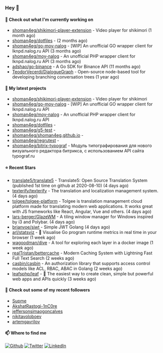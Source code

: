 ### Hey 👋

#### 👷 Check out what I'm currently working on

- [shoman4eg/shikimori-player-extension](https://github.com/shoman4eg/shikimori-player-extension) - Video player for shikimori (1 month ago)
- [shoman4eg/dotfiles](https://github.com/shoman4eg/dotfiles) -  (2 months ago)
- [shoman4eg/go-moy-nalog](https://github.com/shoman4eg/go-moy-nalog) - [WIP] An unofficial GO wrapper client for lknpd.nalog.ru API  (3 months ago)
- [shoman4eg/moy-nalog](https://github.com/shoman4eg/moy-nalog) - An unofficial PHP wrapper client for lknpd.nalog.ru API (3 months ago)
- [adshao/go-binance](https://github.com/adshao/go-binance) - A Go SDK for Binance API (11 months ago)
- [TeodorVecerdi/DialogueGraph](https://github.com/TeodorVecerdi/DialogueGraph) - Open-source node-based tool for developing branching conversation trees (1 year ago)

#### 🌱 My latest projects

- [shoman4eg/shikimori-player-extension](https://github.com/shoman4eg/shikimori-player-extension) - Video player for shikimori
- [shoman4eg/go-moy-nalog](https://github.com/shoman4eg/go-moy-nalog) - [WIP] An unofficial GO wrapper client for lknpd.nalog.ru API 
- [shoman4eg/moy-nalog](https://github.com/shoman4eg/moy-nalog) - An unofficial PHP wrapper client for lknpd.nalog.ru API
- [shoman4eg/dotfiles](https://github.com/shoman4eg/dotfiles) - 
- [shoman4eg/g5-test](https://github.com/shoman4eg/g5-test) - 
- [shoman4eg/shoman4eg.github.io](https://github.com/shoman4eg/shoman4eg.github.io) - 
- [shoman4eg/regrutest](https://github.com/shoman4eg/regrutest) - 
- [shoman4eg/bitrix-typograf](https://github.com/shoman4eg/bitrix-typograf) - Модуль типографирования для нового визуального редактора битрикса, с использованием API сайта typograf.ru

#### ⭐ Recent Stars

- [translate5/translate5](https://github.com/translate5/translate5) - Translate5: Open Source Translation System (published 1st time on github at 2020-08-10) (4 days ago)
- [texterify/texterify](https://github.com/texterify/texterify) - The translation and localization management system. (4 days ago)
- [tolgee/tolgee-platform](https://github.com/tolgee/tolgee-platform) - Tolgee is translation management cloud platform made for translating modern web applications. It works great with JS frameworks like React, Angular, Vue and others.  (4 days ago)
- [lars-berger/GlazeWM](https://github.com/lars-berger/GlazeWM) - A tiling window manager for Windows inspired by i3 and Polybar. (4 days ago)
- [brianvoe/sjwt](https://github.com/brianvoe/sjwt) - Simple JWT Golang (4 days ago)
- [arl/statsviz](https://github.com/arl/statsviz) - :rocket: Visualise Go program runtime metrics in real time in your browser (1 week ago)
- [wagoodman/dive](https://github.com/wagoodman/dive) - A tool for exploring each layer in a docker image (1 week ago)
- [realTristan/bettercache](https://github.com/realTristan/bettercache) - Modern Caching System with Lightning Fast Full Text Search (2 weeks ago)
- [casbin/casbin](https://github.com/casbin/casbin) - An authorization library that supports access control models like ACL, RBAC, ABAC in Golang (2 weeks ago)
- [leafsphp/leaf](https://github.com/leafsphp/leaf) - 🍁 The easiest way to create clean, simple but powerful web apps and APIs quickly (3 weeks ago)

#### 👯 Check out some of my recent followers

- [Supme](https://github.com/Supme)
- [AkshatRastogi-1nC0re](https://github.com/AkshatRastogi-1nC0re)
- [jeffersonsimaogoncalves](https://github.com/jeffersonsimaogoncalves)
- [nikitavoloboev](https://github.com/nikitavoloboev)
- [artemgavrilov](https://github.com/artemgavrilov)


#### 📫 Where to find me
<p>
<a href="https://github.com/shoman4eg" target="_blank"><img alt="Github" src="https://img.shields.io/badge/GitHub-%2312100E.svg?&style=for-the-badge&logo=Github&logoColor=white" /></a>
<a href="https://twitter.com/shoman4eg" target="_blank"><img alt="Twitter" src="https://img.shields.io/badge/twitter-%231DA1F2.svg?&style=for-the-badge&logo=twitter&logoColor=white" /></a>
<a href="https://www.linkedin.com/in/artemdubinin/" target="_blank"><img alt="LinkedIn" src="https://img.shields.io/badge/linkedin-%230077B5.svg?&style=for-the-badge&logo=linkedin&logoColor=white" /></a>
</p>
